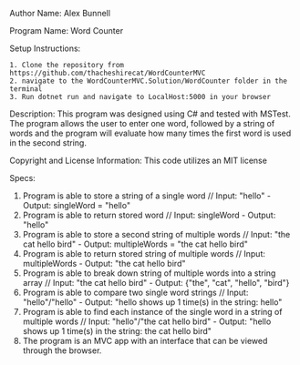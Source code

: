 Author Name:
Alex Bunnell

Program Name:
Word Counter

Setup Instructions:

    1. Clone the repository from https://github.com/thacheshirecat/WordCounterMVC
    2. navigate to the WordCounterMVC.Solution/WordCounter folder in the terminal
    3. Run dotnet run and navigate to LocalHost:5000 in your browser

Description:
This program was designed using C# and tested with MSTest. The program allows the user to enter one word, followed by a string of words and the program will evaluate how many times the first word is used in the second string.

Copyright and License Information:
This code utilizes an MIT license

Specs:
1. Program is able to store a string of a single word //
  Input: "hello"  - Output: singleWord = "hello"
2. Program is able to return stored word //
  Input: singleWord  - Output: "hello"
3. Program is able to store a second string of multiple words //
  Input: "the cat hello bird"  - Output: multipleWords = "the cat hello bird"
4. Program is able to return stored string of multiple words  //
  Input: multipleWords - Output: "the cat hello bird"
5. Program is able to break down string of multiple words into a string array //
  Input: "the cat hello bird" - Output: {"the", "cat", "hello", "bird"}
6. Program is able to compare two single word strings //
  Input: "hello"/"hello" - Output: "hello shows up 1 time(s) in the string: hello"
7. Program is able to find each instance of the single word in a string of multiple words //
  Input: "hello"/"the cat hello bird" - Output: "hello shows up 1 time(s) in the string: the cat hello bird"
8. The program is an MVC app with an interface that can be viewed through the browser.
